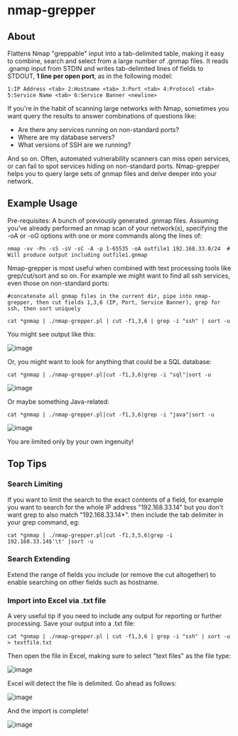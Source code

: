 # nmap-grepper

## About
Flattens Nmap "greppable" input into a tab-delimited table, making it easy to combine, search and select from a large number of .gnmap files. It reads .gnamp input from STDIN and writes tab-delimited lines of fields to STDOUT, __1 line per open port__, as in the following model:

```1:IP Address <tab> 2:Hostname <tab> 3:Port <tab> 4:Protocol <tab> 5:Service Name <tab> 6:Service Banner <newline>```

If you're in the habit of scanning large networks with Nmap, sometimes you want query the results to answer combinations of questions like:
* Are there any services running on non-standard ports?
* Where are my database servers?
* What versions of SSH are we running?

And so on. Often, automated vulnerability scanners can miss open services, or can fail to spot services hiding on non-standard ports. Nmap-grepper helps you to query large sets of gnmap files and delve deeper into your network.

## Example Usage
Pre-requisites: A bunch of previously generated .gnmap files. Assuming you've already performed an nmap scan of your network(s), specifying the -oA or -oG options with one or more commands along the lines of:

```nmap -vv -Pn -sS -sV -sC -A -p 1-65535 -oA outfile1 192.168.33.0/24  # Will produce output including outfile1.gnmap```

Nmap-grepper is most useful when combined with text processing tools like grep/cut/sort and so on. For example we might want to find all ssh services, even those on non-standard ports:

```#concatenate all gnmap files in the current dir, pipe into nmap-grepper, then cut fields 1,3,6 (IP, Port, Service Banner), grep for ssh, then sort uniquely```

```cat *gnmap | ./nmap-grepper.pl | cut -f1,3,6 | grep -i "ssh" | sort -u```

You might see output like this:

![image](https://user-images.githubusercontent.com/108018363/208949466-5e6db22b-6565-44f5-a3dd-6187195abd5a.png)

Or, you might want to look for anything that could be a SQL database:

```cat *gnmap | ./nmap-grepper.pl|cut -f1,3,6|grep -i "sql"|sort -u```

![image](https://user-images.githubusercontent.com/108018363/208955800-11863b28-aae3-4ded-9d50-6e4d32e2e8be.png)

Or maybe something Java-related:

```cat *gnmap | ./nmap-grepper.pl|cut -f1,3,6|grep -i "java"|sort -u```

![image](https://user-images.githubusercontent.com/108018363/208956057-c79d1339-7ef6-4773-b941-fd49dcc80a1e.png)

You are limited only by your own ingenuity!

## Top Tips

### Search Limiting
If you want to limit the search to the exact contents of a field, for example you want to search for the whole IP address "192.168.33.14" but you don't want grep to also match "192.168.33.14*". then include the tab delimiter in your grep command, eg:

```cat *gnmap | ./nmap-grepper.pl|cut -f1,3,5,6|grep -i 192.168.33.14$'\t' |sort -u```

### Search Extending 
Extend the range of fields you include (or remove the cut altogether) to enable searching on other fields such as hostname.


### Import into Excel via .txt file 
A very useful tip if you need to include any output for reporting or further processing. Save your output into a .txt file:

```cat *gnmap | ./nmap-grepper.pl | cut -f1,3,6 | grep -i "ssh" | sort -u > textfile.txt```


Then open the file in Excel, making sure to select "text files" as the file type:

![image](https://user-images.githubusercontent.com/108018363/208962360-5bb9f3b8-c198-4208-9d8d-06de1e5e84e2.png)


Excel will detect the file is delimited. Go ahead as follows:

![image](https://user-images.githubusercontent.com/108018363/208962580-91252879-f440-4e13-ae70-a72838fc5ef9.png)


And the import is complete!

![image](https://user-images.githubusercontent.com/108018363/208962875-630f4224-35f7-4204-a3b5-dd7b80bde1db.png)















